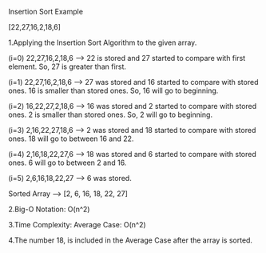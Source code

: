Insertion Sort Example

[22,27,16,2,18,6] 

1.Applying the Insertion Sort Algorithm to the given array.

(i=0) 22,27,16,2,18,6 --> 22 is stored and 27 started to compare with first element. So, 27 is greater than first.

(i=1) 22,27,16,2,18,6 --> 27 was stored and 16 started to compare with stored ones. 16 is smaller than stored ones. So, 16 will go to beginning.

(i=2) 16,22,27,2,18,6 --> 16 was stored and 2 started to compare with stored ones. 2 is smaller than stored ones. So, 2 will go to beginning.

(i=3) 2,16,22,27,18,6 --> 2 was stored and 18 started to compare with stored ones. 18 will go to between 16 and 22.

(i=4) 2,16,18,22,27,6 --> 18 was stored and 6 started to compare with stored ones. 6 will go to between 2 and 16.

(i=5) 2,6,16,18,22,27 --> 6 was stored.

Sorted Array --> [2, 6, 16, 18, 22, 27]

2.Big-O Notation: O(n^2)

3.Time Complexity: Average Case: O(n^2)

4.The number 18, is included in the Average Case after the array is sorted.

